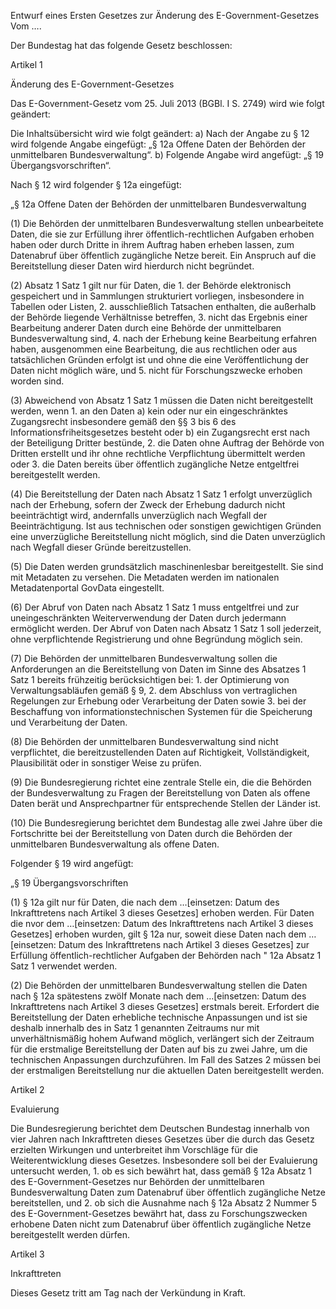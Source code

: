 Entwurf eines Ersten Gesetzes zur Änderung des E-Government-Gesetzes Vom ….

Der Bundestag hat das folgende Gesetz beschlossen:

Artikel 1

Änderung des E-Government-Gesetzes

Das E-Government-Gesetz vom 25. Juli 2013 (BGBl. I S. 2749) wird wie folgt geändert:

Die Inhaltsübersicht wird wie folgt geändert: a) Nach der Angabe zu § 12 wird folgende Angabe eingefügt: „§ 12a Offene Daten der Behörden der unmittelbaren Bundesverwaltung“. b) Folgende Angabe wird angefügt: „§ 19 Übergangsvorschriften“.

Nach § 12 wird folgender § 12a eingefügt:

„§ 12a Offene Daten der Behörden der unmittelbaren Bundesverwaltung

(1) Die Behörden der unmittelbaren Bundesverwaltung stellen unbearbeitete Daten, die sie zur Erfüllung ihrer öffentlich-rechtlichen Aufgaben erhoben haben oder durch Dritte in ihrem Auftrag haben erheben lassen, zum Datenabruf über öffentlich zugängliche Netze bereit. Ein Anspruch auf die Bereitstellung dieser Daten wird hierdurch nicht begründet.

(2) Absatz 1 Satz 1 gilt nur für Daten, die 1. der Behörde elektronisch gespeichert und in Sammlungen strukturiert vorliegen, insbesondere in Tabellen oder Listen, 2. ausschließlich Tatsachen enthalten, die außerhalb der Behörde liegende Verhältnisse betreffen, 3. nicht das Ergebnis einer Bearbeitung anderer Daten durch eine Behörde der unmittelbaren Bundesverwaltung sind, 4. nach der Erhebung keine Bearbeitung erfahren haben, ausgenommen eine Bearbeitung, die aus rechtlichen oder aus tatsächlichen Gründen erfolgt ist und ohne die eine Veröffentlichung der Daten nicht möglich wäre, und 5. nicht für Forschungszwecke erhoben worden sind.

(3) Abweichend von Absatz 1 Satz 1 müssen die Daten nicht bereitgestellt werden, wenn 
    1. an den Daten 
        a) kein oder nur ein eingeschränktes Zugangsrecht insbesondere gemäß den §§ 3 bis 6 des Informationsfriheitsgesetzes besteht oder
        b) ein Zugangsrecht erst nach der Beteiligung Dritter bestünde,
    2. die Daten ohne Auftrag der Behörde von Dritten erstellt und ihr ohne rechtliche Verpflichtung übermittelt werden oder
    3. die Daten bereits über öffentlich zugängliche Netze entgeltfrei bereitgestellt werden.

(4) Die Bereitstellung der Daten nach Absatz 1 Satz 1 erfolgt unverzüglich nach der Erhebung, sofern der Zweck der Erhebung dadurch nicht beeinträchtigt wird, andernfalls unverzüglich nach Wegfall der Beeinträchtigung. Ist aus technischen oder sonstigen gewichtigen Gründen eine unverzügliche Bereitstellung nicht möglich, sind die Daten unverzüglich nach Wegfall dieser Gründe bereitzustellen.

(5) Die Daten werden grundsätzlich maschinenlesbar bereitgestellt. Sie sind mit Metadaten zu versehen. Die Metadaten werden im nationalen Metadatenportal GovData eingestellt.

(6) Der Abruf von Daten nach Absatz 1 Satz 1 muss entgeltfrei und zur uneingeschränkten Weiterverwendung der Daten durch jedermann ermöglicht werden. Der Abruf von Daten nach Absatz 1 Satz 1 soll jederzeit, ohne verpflichtende Registrierung und ohne Begründung möglich sein.

(7) Die Behörden der unmittelbaren Bundesverwaltung sollen die Anforderungen an die Bereitstellung von Daten im Sinne des Absatzes 1 Satz 1 bereits frühzeitig berücksichtigen bei: 1. der Optimierung von Verwaltungsabläufen gemäß § 9, 2. dem Abschluss von vertraglichen Regelungen zur Erhebung oder Verarbeitung der Daten sowie 3. bei der Beschaffung von informationstechnischen Systemen für die Speicherung und Verarbeitung der Daten.

(8) Die Behörden der unmittelbaren Bundesverwaltung sind nicht verpflichtet, die bereitzustellenden Daten auf Richtigkeit, Vollständigkeit, Plausibilität oder in sonstiger Weise zu prüfen.

(9) Die Bundesregierung richtet eine zentrale Stelle ein, die die Behörden der Bundesverwaltung zu Fragen der Bereitstellung von Daten als offene Daten berät und Ansprechpartner für entsprechende Stellen der Länder ist.

(10) Die Bundesregierung berichtet dem Bundestag alle zwei Jahre über die Fortschritte bei der Bereitstellung von Daten durch die Behörden der unmittelbaren Bundesverwaltung als offene Daten.

Folgender § 19 wird angefügt:

„§ 19 Übergangsvorschriften

(1) § 12a gilt nur für Daten, die nach dem …[einsetzen: Datum des Inkrafttretens nach Artikel 3 dieses Gesetzes] erhoben werden. Für Daten die nvor dem …[einsetzen: Datum des Inkrafttretens nach Artikel 3 dieses Gesetzes] erhoben wurden, gilt § 12a nur, soweit diese Daten nach dem …[einsetzen: Datum des Inkrafttretens nach Artikel 3 dieses Gesetzes] zur Erfüllung öffentlich-rechtlicher Aufgaben der Behörden nach " 12a Absatz 1 Satz 1 verwendet werden.

(2) Die Behörden der unmittelbaren Bundesverwaltung stellen die Daten nach § 12a spätestens zwölf Monate nach dem …[einsetzen: Datum des Inkrafttretens nach Artikel 3 dieses Gesetzes] erstmals bereit. Erfordert die Bereitstellung der Daten erhebliche technische Anpassungen und ist sie deshalb innerhalb des in Satz 1 genannten Zeitraums nur mit unverhältnismäßig hohem Aufwand möglich, verlängert sich der Zeitraum für die erstmalige Bereitstellung der Daten auf bis zu zwei Jahre, um die technischen Anpassungen durchzuführen. Im Fall des Satzes 2 müssen bei der erstmaligen Bereitstellung nur die aktuellen Daten bereitgestellt werden.

Artikel 2

Evaluierung

Die Bundesregierung berichtet dem Deutschen Bundestag innerhalb von vier Jahren nach Inkrafttreten dieses Gesetzes über die durch das Gesetz erzielten Wirkungen und unterbreitet ihm Vorschläge für die Weiterentwicklung dieses Gesetzes. Insbesondere soll bei der Evaluierung
untersucht werden,
    1. ob es sich bewährt hat, dass gemäß § 12a Absatz 1 des E-Government-Gesetzes nur Behörden der unmittelbaren Bundesverwaltung Daten zum Datenabruf über öffentlich zugängliche Netze bereitstellen, und 
    2. ob sich die Ausnahme nach § 12a Absatz 2 Nummer 5 des E-Government-Gesetzes bewährt hat, dass zu Forschungszwecken erhobene Daten nicht zum Datenabruf über öffentlich zugängliche Netze bereitgestellt werden dürfen.

Artikel 3

Inkrafttreten

Dieses Gesetz tritt am Tag nach der Verkündung in Kraft.
